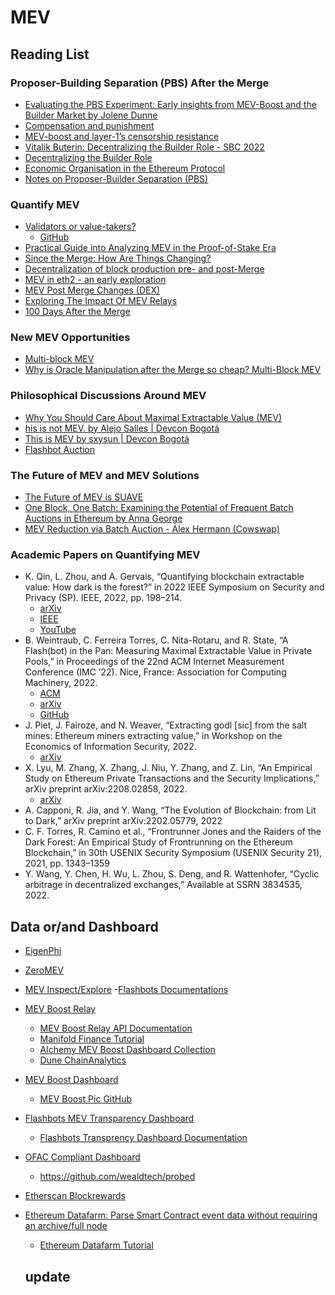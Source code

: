 # MEV

## Reading List 

### Proposer-Building Separation (PBS) After the Merge

- [Evaluating the PBS Experiment: Early insights from MEV-Boost and the Builder Market by Jolene Dunne](https://youtu.be/BFVSRSN5E_A)
- [Compensation and punishment](https://stonecoldpat.substack.com/p/compensation-and-punishment)
- [MEV-boost and layer-1’s censorship resistance](https://stonecoldpat.substack.com/p/mev-boost)
- [Vitalik Buterin: Decentralizing the Builder Role - SBC 2022](https://youtu.be/fAgrIdyWIqc)
- [Decentralizing the Builder Role](https://joncharbonneau.substack.com/p/decentralizing-the-builder-role)
- [Economic Organisation in the Ethereum Protocol](https://youtu.be/T5BWw_IvPZo)
- [Notes on Proposer-Builder Separation (PBS)](https://barnabe.substack.com/p/pbs)

### Quantify MEV

- [Validators or value-takers?](https://blog.metrika.co/validators-or-value-takers-e71f46047437)
  - [GitHub](https://github.com/Metrika-Inc/eth-merge-data-challenge)
- [Practical Guide into Analyzing MEV in the Proof-of-Stake Era](https://medium.com/@toni_w/practical-guide-into-analyzing-mev-in-the-proof-of-stake-era-e2b024509918)
- [Since the Merge: How Are Things Changing?](https://pintail.xyz/posts/since-the-merge/)
- [Decentralization of block production pre- and post-Merge](https://medium.com/@nflswanxin/decentralization-of-block-production-pre-and-post-merge-af956aee947)
- [MEV in eth2 - an early exploration](https://hackmd.io/@flashbots/mev-in-eth2#)
- [MEV Post Merge Changes (DEX)](https://medium.com/@outsideranalytics/dex-mev-post-merge-arb-2b4614117fdd)
- [Exploring The Impact Of MEV Relays](https://www.attestant.io/posts/exploring-the-impact-of-mev-relays/)
- [100 Days After the Merge](https://www.galaxy.com/research/insights/100-days-after-the-merge/)



### New MEV Opportunities 
- [Multi-block MEV](https://collective.flashbots.net/t/multi-block-mev/457?u=nerolation)
- [Why is Oracle Manipulation after the Merge so cheap? Multi-Block MEV](https://chainsecurity.com/oracle-manipulation-after-merge/)

### Philosophical Discussions Around MEV
- [Why You Should Care About Maximal Extractable Value (MEV)](https://youtu.be/LKn37F-k8_M)
- [his is not MEV. by Alejo Salles | Devcon Bogotá](https://youtu.be/Lc5zxOonT0A)
- [This is MEV by sxysun | Devcon Bogotá](https://youtu.be/8qPpiMDz_hw)
- [Flashbot Auction](https://docs.flashbots.net/Flashbots-auction/overview/)


### The Future of MEV and MEV Solutions
- [The Future of MEV is SUAVE](https://writings.flashbots.net/the-future-of-mev-is-suave/)
- [One Block, One Batch: Examining the Potential of Frequent Batch Auctions in Ethereum by Anna George](https://youtu.be/qSdE4LrPjG0)
- [MEV Reduction via Batch Auction - Alex Hermann (Cowswap)](https://youtu.be/nEpDHiZfFyA)

### Academic Papers on Quantifying MEV
- K. Qin, L. Zhou, and A. Gervais, “Quantifying blockchain extractable value: How dark is the forest?” in 2022 IEEE Symposium on Security and Privacy (SP). IEEE, 2022, pp. 198–214. 
   - [arXiv](https://arxiv.org/abs/2101.05511)
   - [IEEE](https://www.computer.org/csdl/proceedings-article/sp/2022/131600a791/1FlQKjhw6Mo)
   - [YouTube](https://youtu.be/5lop03OWhzU)
- B. Weintraub, C. Ferreira Torres, C. Nita-Rotaru, and R. State, “A Flash(bot) in the Pan: Measuring Maximal Extractable Value in Private Pools,” in Proceedings of the 22nd ACM Internet Measurement Conference (IMC ’22). Nice, France: Association for Computing Machinery, 2022.
   - [ACM](https://dl.acm.org/doi/abs/10.1145/3517745.3561448)
   - [arXiv](https://arxiv.org/abs/2206.04185)
   - [GitHub](https://github.com/a-flashbot-in-the-pan/a-flashbot-in-the-pan)
- J. Piet, J. Fairoze, and N. Weaver, “Extracting godl [sic] from the salt mines: Ethereum miners extracting value,” in Workshop on the Economics of Information Security, 2022. 
  - [arXiv](https://arxiv.org/abs/2203.15930)
- X. Lyu, M. Zhang, X. Zhang, J. Niu, Y. Zhang, and Z. Lin, “An Empirical Study on Ethereum Private Transactions and the Security Implications,” arXiv preprint arXiv:2208.02858, 2022.
  - [arXiv](https://arxiv.org/abs/2208.02858)
- A. Capponi, R. Jia, and Y. Wang, “The Evolution of Blockchain: from Lit to Dark,” arXiv preprint arXiv:2202.05779, 2022
- C. F. Torres, R. Camino et al., “Frontrunner Jones and the Raiders of the Dark Forest: An Empirical Study of Frontrunning on the Ethereum Blockchain,” in 30th USENIX Security Symposium (USENIX Security 21), 2021, pp. 1343–1359
- Y. Wang, Y. Chen, H. Wu, L. Zhou, S. Deng, and R. Wattenhofer, “Cyclic arbitrage in decentralized exchanges,” Available at SSRN 3834535, 2022.


## Data or/and Dashboard

- [EigenPhi](https://eigenphi.io/)
- [ZeroMEV](https://info.zeromev.org/explorer)
- [MEV Inspect/Explore](https://explore.flashbots.net/data-metrics)
  -[Flashbots Documentations](https://collective.flashbots.net/) 
- [MEV Boost Relay](https://www.mevboost.org/)
  - [MEV Boost Relay API Documentation](https://flashbots.notion.site/Relay-API-Documentation-5fb0819366954962bc02e81cb33840f5#417abe417dde45caaff3dc15aaae65dd)
  - [Manifold Finance Tutorial](https://docs.manifoldfinance.com/docs/category/mev)
  - [Alchemy MEV Boost Dashboard Collection](https://www.alchemy.com/dapps/mev-boost-analytics)
  - [Dune ChainAnalytics](https://dune.com/ChainsightAnalytics/mev-after-ethereum-merge)
- [MEV Boost Dashboard](https://mevboost.pics/)
  - [MEV Boost Pic GitHub ](https://github.com/Nerolation/mevboost.pics)
- [Flashbots MEV Transparency Dashboard](https://transparency.flashbots.net/) 
  - [Flashbots Transprency Dashboard Documentation](https://boost.flashbots.net/mev-boost-status-updates/introducing-the-flashbots-transparency-dashboard) 
- [OFAC Compliant Dashboard](https://www.mevwatch.info/)
   - https://github.com/wealdtech/probed
- [Etherscan Blockrewards](https://api.etherscan.io/api?module=block&action=getblockreward&blockno=1000000)
- [Ethereum Datafarm: Parse Smart Contract event data without requiring an archive/full node](https://github.com/Nerolation/ethereum-datafarm)
   - [Ethereum Datafarm Tutorial](https://medium.com/@toni_w/ethereum-datafarm-parsing-historic-event-data-from-the-ethereum-blockchain-into-csv-files-using-9c7ec79dfe7c)

   ## update
